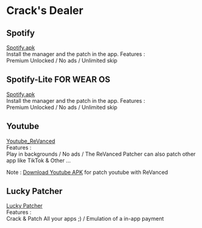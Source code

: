 # Crack's Dealer

## Spotify 

[Spotify.apk](https://github.com/Team-xManager/xManager)
<br>
Install the manager and the patch in the app.
Features :
<br>
Premium Unlocked / No ads / Unlimited skip 


## Spotify-Lite FOR WEAR OS

[Spotify.apk](https://github.com/Team-xManager/xManager)
<br>
Install the manager and the patch in the app.
Features :
<br>
Premium Unlocked / No ads / Unlimited skip 



## Youtube


[Youtube_ReVanced](https://github.com/ReVanced/revanced-documentation)
<br>
Features :
<br>
Play in backgrounds / No ads / The ReVanced Patcher can also patch other app like TikTok & Other ...

Note : [Download Youtube APK](https://www.apkmirror.com/apk/google-inc/youtube/youtube-18-19-35-release/youtube-18-19-35-android-apk-download/) for patch youtube with ReVanced 


## Lucky Patcher

[Lucky Patcher](https://www.luckypatchers.com/download/)
<br>
Features : 
<br>
Crack & Patch All your apps ;) / Emulation of a in-app payment 
